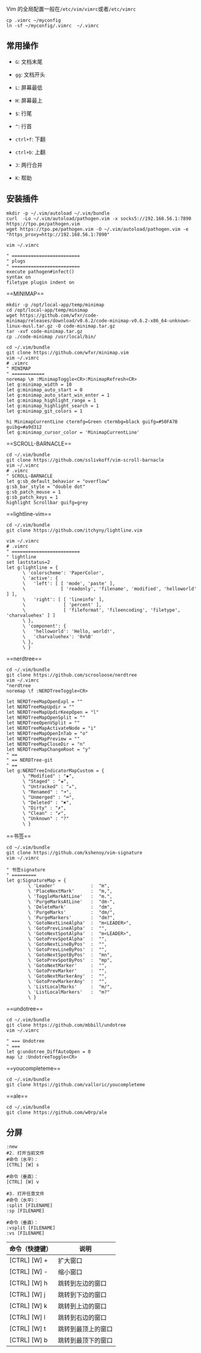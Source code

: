 
Vim 的全局配置一般在`/etc/vim/vimrc`或者`/etc/vimrc`

```shell
cp .vimrc ~/myconfig
ln -sf ~/myconfig/.vimrc  ~/.vimrc
```

## 常用操作
- `G`: 文档末尾
- `gg`: 文档开头
- `L`: 屏幕最低
- `H`: 屏幕最上
- `$`: 行尾
- `^`: 行首
- `ctrl+f`: 下翻
- `ctrl+b`: 上翻

- `J`: 两行合并
- `K`: 帮助

## 安装插件
```shell
mkdir -p ~/.vim/autoload ~/.vim/bundle
curl  -Lo ~/.vim/autoload/pathogen.vim -x socks5://192.168.56.1:7890 https://tpo.pe/pathogen.vim 
wget https://tpo.pe/pathogen.vim -O ~/.vim/autoload/pathogen.vim -e "https_proxy=http://192.168.56.1:7890"

vim ~/.vimrc
```

```.vimrc
" =========================
" plugs
" =========================
execute pathogen#infect()
syntax on
filetype plugin indent on
```

==MINIMAP==
```shell
mkdir -p /opt/local-app/temp/minimap
cd /opt/local-app/temp/minimap
wget https://github.com/wfxr/code-minimap/releases/download/v0.6.2/code-minimap-v0.6.2-x86_64-unknown-linux-musl.tar.gz -O code-minimap.tar.gz
tar -xvf code-minimap.tar.gz
cp ./code-minimap /usr/local/bin/

cd ~/.vim/bundle  
git clone https://github.com/wfxr/minimap.vim
vim ~/.vimrc
# .vimrc
" MINIMAP
" ============
noremap \m :MinimapToggle<CR>:MinimapRefresh<CR>
let g:minimap_width = 10
let g:minimap_auto_start = 0
let g:minimap_auto_start_win_enter = 1
let g:minimap_highlight_range = 1
let g:minimap_highlight_search = 1
let g:minimap_git_colors = 1

hi MinimapCurrentLine ctermfg=Green ctermbg=black guifg=#50FA7B guibg=#a9d312
let g:minimap_cursor_color = 'MinimapCurrentLine'
```

==SCROLL-BARNACLE==
```shell
cd ~/.vim/bundle  
git clone https://github.com/sslivkoff/vim-scroll-barnacle
vim ~/.vimrc
# .vimrc
" SCROLL-BARNACLE
let g:sb_default_behavior = "overflow"
g:sb_bar_style = "double dot"
g:sb_patch_mouse = 1
g:sb_patch_keys = 1
highlight Scrollbar guifg=grey
```

==lightline-vim==
```shell
cd ~/.vim/bundle  
git clone https://github.com/itchyny/lightline.vim

vim ~/.vimrc
# .vimrc
" =========================
" lightline
set laststatus=2
let g:lightline = {
      \ 'colorscheme': 'PaperColor',
      \ 'active': {
      \   'left': [ [ 'mode', 'paste' ],
      \             [ 'readonly', 'filename', 'modified', 'helloworld' ] ],
      \   'right': [ [ 'lineinfo' ],
      \              [ 'percent' ],
      \              [ 'fileformat', 'fileencoding', 'filetype', 'charvaluehex' ] ]
      \ },
      \ 'component': {
      \   'helloworld': 'Hello, world!',
      \   'charvaluehex': '0x%B'
      \ },
      \ }

```
==nerdtree==
```shell
cd ~/.vim/bundle  
git clone https://github.com/scrooloose/nerdtree
vim ~/.vimrc
"nerdtree
noremap \f :NERDTreeToggle<CR>

let NERDTreeMapOpenExpl = ""
let NERDTreeMapUpdir = ""
let NERDTreeMapUpdirKeepOpen = "l"
let NERDTreeMapOpenSplit = ""
let NERDTreeOpenVSplit = ""
let NERDTreeMapActivateNode = "i"
let NERDTreeMapOpenInTab = "o"
let NERDTreeMapPreview = ""
let NERDTreeMapCloseDir = "n"
let NERDTreeMapChangeRoot = "y"
" ==
" == NERDTree-git
" ==
let g:NERDTreeIndicatorMapCustom = {
      \ "Modified" : "✹",
      \ "Staged" : "✚",
      \ "Untracked" : "✭",
      \ "Renamed" : "➜",
      \ "Unmerged" : "═",
      \ "Deleted" : "✖",
      \ "Dirty" : "✗",
      \ "Clean" : "✔︎",
      \ "Unknown" : "?"
	  \ }

```
==书签==
```shell
cd ~/.vim/bundle  
git clone https://github.com/kshenoy/vim-signature
vim ~/.vimrc

" 书签signature
" =========
let g:SignatureMap = {
        \ 'Leader'             :  "m",
        \ 'PlaceNextMark'      :  "m,",
        \ 'ToggleMarkAtLine'   :  "m.",
        \ 'PurgeMarksAtLine'   :  "dm-",
        \ 'DeleteMark'         :  "dm",
        \ 'PurgeMarks'         :  "dm/",
        \ 'PurgeMarkers'       :  "dm?",
        \ 'GotoNextLineAlpha'  :  "m<LEADER>",
        \ 'GotoPrevLineAlpha'  :  "",
        \ 'GotoNextSpotAlpha'  :  "m<LEADER>",
        \ 'GotoPrevSpotAlpha'  :  "",
        \ 'GotoNextLineByPos'  :  "",
        \ 'GotoPrevLineByPos'  :  "",
        \ 'GotoNextSpotByPos'  :  "mn",
        \ 'GotoPrevSpotByPos'  :  "mp",
        \ 'GotoNextMarker'     :  "",
        \ 'GotoPrevMarker'     :  "",
        \ 'GotoNextMarkerAny'  :  "",
        \ 'GotoPrevMarkerAny'  :  "",
        \ 'ListLocalMarks'     :  "m/",
        \ 'ListLocalMarkers'   :  "m?"
        \ }
```
==undotree==
```shell
cd ~/.vim/bundle  
git clone https://github.com/mbbill/undotree
vim ~/.vimrc

" === Undotree
" ===
let g:undotree_DiffAutoOpen = 0
map \z :UndotreeToggle<CR>
```
==youcompleteme==
```shell
cd ~/.vim/bundle  
git clone https://github.com/valloric/youcompleteme

```
==ale==
```shell
cd ~/.vim/bundle  
git clone https://github.com/w0rp/ale
```


## 分屏

```vim
:new
#2. 打开当前文件
#命令（水平）：
[CTRL] [W] s

#命令（垂直）：
[CTRL] [W] v

#3. 打开任意文件
#命令（水平）：
:split [FILENAME]
:sp [FILENAME]
    
#命令（垂直）：
:vsplit [FILENAME]
:vs [FILENAME]
```

| 命令（快捷键） | 说明               |
| -------------- | ------------------ |
| [CTRL]  [W]  + | 扩大窗口           | 
| [CTRL]  [W]  - | 缩小窗口           |
| [CTRL]  [W]  h | 跳转到左边的窗口   |
| [CTRL]  [W]  j | 跳转到下边的窗口   |
| [CTRL]  [W]  k | 跳转到上边的窗口   |
| [CTRL]  [W]  l | 跳转到右边的窗口   |
| [CTRL]  [W]  t | 跳转到最顶上的窗口 |
| [CTRL]  [W]  b | 跳转到最顶下的窗口 |